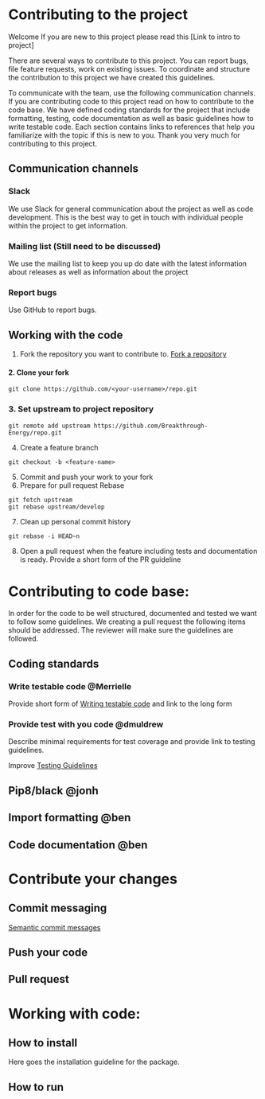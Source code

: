 # Contributing to the project
Welcome
If you are new to this project please read this  [Link to intro to project]

There are several ways to contribute to this project. You can report bugs, file feature requests, work on existing issues.
To coordinate and structure the contribution to this project we have created this guidelines.

To communicate with the team, use the following communication channels. If you are contributing code to this project read on how to contribute to the code base. We have defined coding standards for the project that include formatting, testing, code documentation as well as basic guidelines how to write testable code. 
Each section contains links to references that help you familiarize with the topic if this is new to you.
Thank you very much for contributing to this project.

## Communication channels
### Slack
We use Slack for general communication about the project as well as code development. This is the best way to get in touch with individual people within the project to get information.
### Mailing list (Still need to be discussed)
We use the mailing list to keep you up do date with the latest information about releases as well as information about the project
### Report bugs
Use GitHub to report bugs.
## Working with the code
1. Fork the repository you want to contribute to.
[Fork a repository](https://docs.github.com/en/github/getting-started-with-github/fork-a-repo)
#### 2. Clone your fork

```
git clone https://github.com/<your-username>/repo.git
```

### 3. Set upstream to project repository

```
git remote add upstream https://github.com/Breakthrough-Energy/repo.git
```

4. Create a feature branch
``` 
git checkout -b <feature-name>
```
5. Commit and push your work to your fork
6. Prepare for pull request
Rebase
```
git fetch upstream
git rebase upstream/develop
```
7. Clean up personal commit history 
```
git rebase -i HEAD~n
```

8. Open a pull request when the feature including tests and documentation is ready.
Provide a short form of the PR guideline

# Contributing to code base:
In order for the code to be well structured, documented and tested we want to follow some guidelines.
We creating a pull request the following items should be addressed.
The reviewer will make sure the guidelines are followed.
## Coding standards
### Write testable code @Merrielle

Provide short form of [Writing testable code](writing_testable_code.md) and link to the long form
### Provide test with you code @dmuldrew

Describe minimal requirements for test coverage and provide link to testing guidelines.

Improve [Testing Guidelines](testing_guidelines.md)

## Pip8/black @jonh
## Import formatting @ben
## Code documentation @ben

# Contribute your changes
## Commit messaging
[Semantic commit messages](software_development_guidelines.html#semantic-commit-messages)
## Push your code

## Pull request
 
  
# Working with code:
## How to install
Here goes the installation guideline for the package.
## How to run
